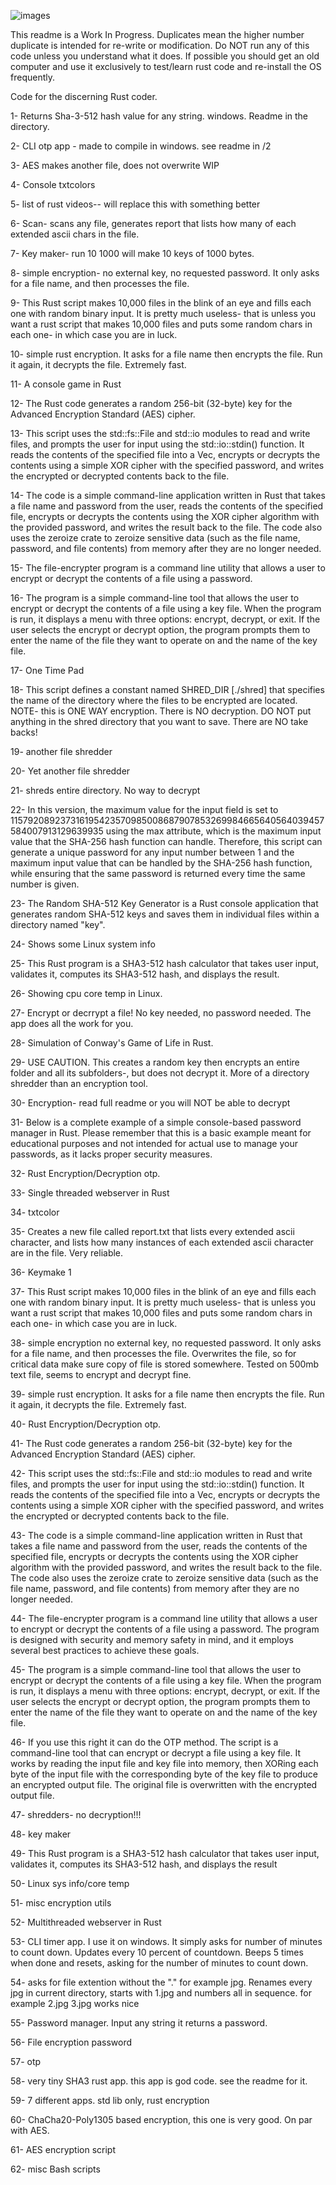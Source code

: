 

![images](https://github.com/user-attachments/assets/5a5b3b17-ee0f-4b70-87cf-41321a5ef99c)



 This readme is a Work In Progress. Duplicates mean the higher number duplicate is intended for re-write or modification. Do NOT run any of this code unless you understand what it does. If possible you should get an old computer and use it exclusively to test/learn rust code and re-install the OS frequently. 

  Code for the discerning Rust coder. 

1- Returns Sha-3-512 hash value for any string. windows.  Readme in the directory. 

2- CLI otp app - made to compile in windows. see readme in /2

3- AES makes another file, does not overwrite WIP 

4- Console txtcolors

5- list of rust videos-- will replace this with something better

6- Scan- scans any file, generates report that lists how many of each extended ascii chars in the file. 

7- Key maker- run 10 1000 will make 10 keys of 1000 bytes. 

8- simple encryption- no external key, no requested password. It only asks for a file name, and then processes the file.

9- This Rust script makes 10,000 files in the blink of an eye and fills each one with random binary input. It is pretty much useless- that is unless you want a rust script that makes 10,000 files and puts some random chars in each one- in which case you are in luck.

10- simple rust encryption. It asks for a file name then encrypts the file. Run it again, it decrypts the file. Extremely fast.

11- A console game in Rust

12- The Rust code generates a random 256-bit (32-byte) key for the Advanced Encryption Standard (AES) cipher.

13- This script uses the std::fs::File and std::io modules to read and write files, and prompts the user for input using the std::io::stdin() function. It reads the contents of the specified file into a Vec, encrypts or decrypts the contents using a simple XOR cipher with the specified password, and writes the encrypted or decrypted contents back to the file.

14- The code is a simple command-line application written in Rust that takes a file name and password from the user, reads the contents of the specified file, encrypts or decrypts the contents using the XOR cipher algorithm with the provided password, and writes the result back to the file. The code also uses the zeroize crate to zeroize sensitive data (such as the file name, password, and file contents) from memory after they are no longer needed.

15- The file-encrypter program is a command line utility that allows a user to encrypt or decrypt the contents of a file using a password.

16- The program is a simple command-line tool that allows the user to encrypt or decrypt the contents of a file using a key file. When the program is run, it displays a menu with three options: encrypt, decrypt, or exit. If the user selects the encrypt or decrypt option, the program prompts them to enter the name of the file they want to operate on and the name of the key file.

17- One Time Pad 

18- This script defines a constant named SHRED_DIR [./shred] that specifies the name of the directory where the files to be encrypted are located. NOTE- this is ONE WAY encryption. There is NO decryption. DO NOT put anything in the shred directory that you want to save. There are NO take backs!

19- another file shredder

20-  Yet  another file shredder

21- shreds entire directory. No way to decrypt

22- In this version, the maximum value for the input field is set to 115792089237316195423570985008687907853269984665640564039457584007913129639935 using the max attribute, which is the maximum input value that the SHA-256 hash function can handle. Therefore, this script can generate a unique password for any input number between 1 and the maximum input value that can be handled by the SHA-256 hash function, while ensuring that the same password is returned every time the same number is given.

23- The Random SHA-512 Key Generator is a Rust console application that generates random SHA-512 keys and saves them in individual files within a directory named "key".


24- Shows some Linux system info

25- This Rust program is a SHA3-512 hash calculator that takes user input, validates it, computes its SHA3-512 hash, and displays the result. 

26- Showing cpu core temp in Linux. 

27- Encrypt or decrrypt a file! No key needed, no password needed. The app does all the work for you. 


28- Simulation of Conway's Game of Life in Rust.

29- USE CAUTION. This creates a random key then encrypts an entire folder and all its subfolders-, but does not decrypt it. More of a directory shredder than an encryption tool. 

30- Encryption- read full readme or you will NOT be able to decrypt

31- Below is a complete example of a simple console-based password manager in Rust. Please remember that this is a basic example meant for educational purposes and not intended for actual use to manage your passwords, as it lacks proper security measures.

32- Rust Encryption/Decryption otp.

33- Single threaded webserver in Rust

34- txtcolor

35- Creates a new file called report.txt that lists every extended ascii character, and lists how many instances of each extended ascii character are in the file. Very reliable.

36- Keymake 1

37- This Rust script makes 10,000 files in the blink of an eye and fills each one with random binary input. It is pretty much useless- that is unless you want a rust script that makes 10,000 files and puts some random chars in each one- in which case you are in luck.

38- simple encryption no external key, no requested password. It only asks for a file name, and then processes the file. Overwrites the file, so for critical data make sure copy of file is stored somewhere. Tested on 500mb text file, seems to encrypt and decrypt fine.

39- simple rust encryption. It asks for a file name then encrypts the file. Run it again, it decrypts the file. Extremely fast.

40- Rust Encryption/Decryption otp.

41- The Rust code generates a random 256-bit (32-byte) key for the Advanced Encryption Standard (AES) cipher.

42- This script uses the std::fs::File and std::io modules to read and write files, and prompts the user for input using the std::io::stdin() function. It reads the contents of the specified file into a Vec, encrypts or decrypts the contents using a simple XOR cipher with the specified password, and writes the encrypted or decrypted contents back to the file.

43- The code is a simple command-line application written in Rust that takes a file name and password from the user, reads the contents of the specified file, encrypts or decrypts the contents using the XOR cipher algorithm with the provided password, and writes the result back to the file. The code also uses the zeroize crate to zeroize sensitive data (such as the file name, password, and file contents) from memory after they are no longer needed.

44-  The file-encrypter program is a command line utility that allows a user to encrypt or decrypt the contents of a file using a password. The program is designed with security and memory safety in mind, and it employs several best practices to achieve these goals.

45- The program is a simple command-line tool that allows the user to encrypt or decrypt the contents of a file using a key file. When the program is run, it displays a menu with three options: encrypt, decrypt, or exit. If the user selects the encrypt or decrypt option, the program prompts them to enter the name of the file they want to operate on and the name of the key file.

46- If you use this right it can do the OTP method. The script is a command-line tool that can encrypt or decrypt a file using a key file. It works by reading the input file and key file into memory, then XORing each byte of the input file with the corresponding byte of the key file to produce an encrypted output file. The original file is overwritten with the encrypted output file.

47- shredders- no decryption!!! 

48- key maker

49- This Rust program is a SHA3-512 hash calculator that takes user input, validates it, computes its SHA3-512 hash, and displays the result

50- Linux sys info/core temp 

51- misc encryption utils

52- Multithreaded webserver in Rust

53- CLI timer app. I use it on windows. It simply asks for number of minutes to count down. Updates every 10 percent of countdown. Beeps 5 times when done and resets, asking for the number of minutes to count down. 

54- asks for file extention without the "." for example jpg. Renames every jpg in current directory, starts with 1.jpg and numbers all in sequence. for example 2.jpg 3.jpg works nice

55- Password manager. Input any string it returns a password. 

56- File encryption  password

57- otp 

58- very tiny SHA3 rust app. this app is god code. see the readme for it. 

59- 7 different apps. std lib only, rust encryption 

60- ChaCha20-Poly1305 based encryption, this one is very good. On par with AES. 

61- AES encryption script 

62- misc Bash scripts 

